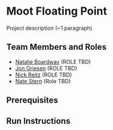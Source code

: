 # Moot Floating Point

Project description (~1 paragraph)

## Team Members and Roles

* [Natalie Boardway](https://github.com/ngboardway/CIS641-HW2-Boardway) (ROLE TBD)
* [Jon Griesen](https://github.com/griesenj/CIS641-HW2-Griesen) (ROLE TBD)
* [Nick Reitz](https://github.com/Reitzn/CIS641-HW2-Reitz) (ROLE TBD)
* [Nate Stern](https://github.com/nstern-gvsu/CIS641-HW2-Stern) (Role TBD)

## Prerequisites

## Run Instructions
